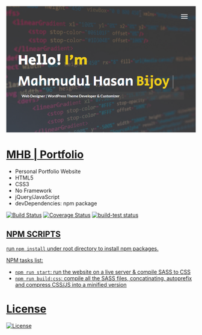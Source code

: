 <img src="assets/img/screenshot.png" title="Portfolio">

# <a href="https://mahmudul-hasan-bijoy.github.io/portfolio/" target="_blank">MHB | Portfolio</a><br>

- Personal Portfolio Website
- HTML5
- CSS3
- No Framework
- jQuery/JavaScript
- devDependencies: npm package

[![Build Status](http://img.shields.io/travis/badges/badgerbadgerbadger.svg?style=flat-square)](https://travis-ci.org/badges/badgerbadgerbadger) [![Coverage Status](http://img.shields.io/coveralls/badges/badgerbadgerbadger.svg?style=flat-square)](https://coveralls.io/r/badges/badgerbadgerbadger) <a href="https://github.com/actions/setup-node/actions?query=workflow%3Abuild-test"><img alt="build-test status" src="https://github.com/actions/setup-node/workflows/build-test/badge.svg">

## NPM SCRIPTS

 run `npm install` under root directory to install npm packages.

NPM tasks list:

- `npm run start`: run the website on a live server & compile SASS to CSS
- `npm run build:css`: compile all the SASS files, concatinating, autoprefix and compress CSS/JS into a minified version

# License

[![License](http://img.shields.io/:license-mit-blue.svg?style=flat-square)](http://badges.mit-license.org)
